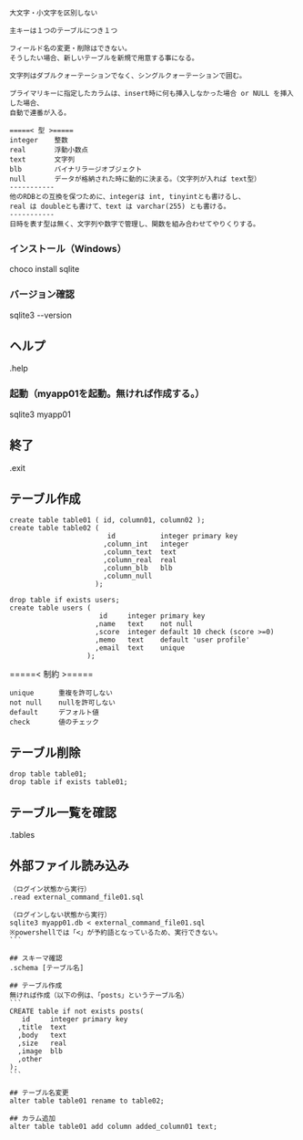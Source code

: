 ```
大文字・小文字を区別しない

主キーは１つのテーブルにつき１つ

フィールド名の変更・削除はできない。
そうしたい場合、新しいテーブルを新規で用意する事になる。

文字列はダブルクォーテーションでなく、シングルクォーテーションで囲む。

プライマリキーに指定したカラムは、insert時に何も挿入しなかった場合 or NULL を挿入した場合、
自動で連番が入る。

=====< 型 >=====
integer    整数
real       浮動小数点
text       文字列
blb        バイナリラージオブジェクト
null       データが格納された時に動的に決まる。（文字列が入れば text型）
-----------
他のRDBとの互換を保つために、integerは int, tinyintとも書けるし、
real は doubleとも書けて、text は varchar(255) とも書ける。
-----------
日時を表す型は無く、文字列や数字で管理し、関数を組み合わせてやりくりする。
```

### インストール（Windows）
choco install sqlite

### バージョン確認
sqlite3 --version

## ヘルプ
.help

### 起動（myapp01を起動。無ければ作成する。）
sqlite3 myapp01

## 終了
.exit

## テーブル作成
```
create table table01 ( id, column01, column02 );
create table table02 ( 
                        id           integer primary key
                       ,column_int   integer
                       ,column_text  text 
                       ,column_real  real 
                       ,column_blb   blb 
                       ,column_null 
                     );

drop table if exists users;
create table users (
                      id     integer primary key
                     ,name   text    not null
                     ,score  integer default 10 check (score >=0)
                     ,memo   text    default 'user profile'
                     ,email  text    unique
                   );
```
=====< 制約 >=====
```
unique      重複を許可しない
not null    nullを許可しない
default     デフォルト値
check       値のチェック
```

## テーブル削除
```
drop table table01;
drop table if exists table01;
```

## テーブル一覧を確認
.tables
## 外部ファイル読み込み
````
（ログイン状態から実行）
.read external_command_file01.sql

（ログインしない状態から実行）
sqlite3 myapp01.db < external_command_file01.sql
※powershellでは「<」が予約語となっているため、実行できない。
```

## スキーマ確認
.schema [テーブル名]

## テーブル作成
無ければ作成（以下の例は、「posts」というテーブル名）
```
CREATE table if not exists posts(
   id     integer primary key
  ,title  text
  ,body   text
  ,size   real
  ,image  blb  
  ,other  
);
```

## テーブル名変更
alter table table01 rename to table02;

## カラム追加
alter table table01 add column added_column01 text;





